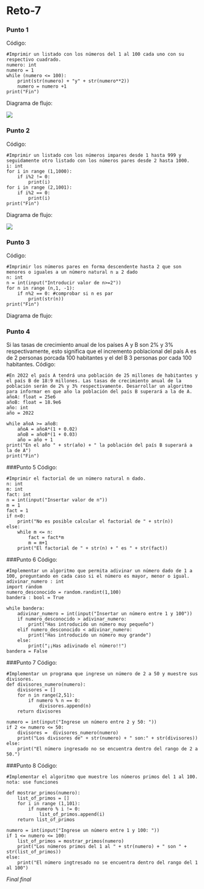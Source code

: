 # Reto-7
### Punto 1 
Código:
```
#Imprimir un listado con los números del 1 al 100 cada uno con su respectivo cuadrado.
numero: int 
numero = 1
while (numero <= 100):
    print(str(numero) + "y" + str(numero**2)) 
    numero = numero +1
print("Fin")
```
Diagrama de flujo:

[![](https://mermaid.ink/img/pako:eNpNkL1Ow0AMx1_FurGkUsuYAUSaVjDQgTKRdLByLj1xH8F3B6qSvBgrL8alaSU82f7__NmJxkkSuTho990ckQO8lrWFZA-VjYbY5aBs2MN8fgdF9YhaI8OkzGa3-4ktzvKq2_7-jAKQB0PWMXxGguVicT9M3Grk-p3qoaxeqKWgGFpkvDSEm-V5UPGf3roe1tWTaVmZhGvn4Qu14zRD0rXwBD56aCJKRun8Za11qt9UG2WnWGQiwQaVTAd3Y6oW4UiGapEnVyJ_1KK2Q-IwBrc72UbkgSNlIrYSA5UK3xmNyA-ofcqSVMHx8_TB8yMz0aJ9c-7KDH8DJHKj?type=png)](https://mermaid.live/edit#pako:eNpNkL1Ow0AMx1_FurGkUsuYAUSaVjDQgTKRdLByLj1xH8F3B6qSvBgrL8alaSU82f7__NmJxkkSuTho990ckQO8lrWFZA-VjYbY5aBs2MN8fgdF9YhaI8OkzGa3-4ktzvKq2_7-jAKQB0PWMXxGguVicT9M3Grk-p3qoaxeqKWgGFpkvDSEm-V5UPGf3roe1tWTaVmZhGvn4Qu14zRD0rXwBD56aCJKRun8Za11qt9UG2WnWGQiwQaVTAd3Y6oW4UiGapEnVyJ_1KK2Q-IwBrc72UbkgSNlIrYSA5UK3xmNyA-ofcqSVMHx8_TB8yMz0aJ9c-7KDH8DJHKj)

### Punto 2
Código:
```
#Imprimir un listado con los números impares desde 1 hasta 999 y seguidamente otro listado con los números pares desde 2 hasta 1000.
i: int
for i in range (1,1000):
    if i%2 != 0:
        print(i)
for i in range (2,1001):
    if i%2 == 0:
        print(i)
print("Fin")
```
Diagrama de flujo:

[![](https://mermaid.ink/img/pako:eNptkcFqhDAQhl9lyLUu6B6FtnR117awpbA9VT0MJrsOVSMxUkR9qj5CX6yJVthScxom3z_5yPQsk1wwn50L-ZnlqDS8hUkF5jzE5FOlU9hs7nbxKyqEDDkCgai0EuBBB57ruumM7ywHQX_8_uJtIYELQ3awBdEAp0abUVMzE0rej3MmsJnhRAOE8VNZKypJAaXXly9ygH2co4lBbR0IboFuvEkrmMm9rQ8rittZ0fudeLBctGpIlxYLwD920WL3-F8uWuSe19zsM8xhpVAlEje_29tUwnQuSpEw35Qc1UfCkmo0HLZanroqY75WrXBYW3PUIiS8KCyZf8aiMV3BSUt1nNc1bc1hNVbvUi7M-AN8aI--?type=png)](https://mermaid.live/edit#pako:eNptkcFqhDAQhl9lyLUu6B6FtnR117awpbA9VT0MJrsOVSMxUkR9qj5CX6yJVthScxom3z_5yPQsk1wwn50L-ZnlqDS8hUkF5jzE5FOlU9hs7nbxKyqEDDkCgai0EuBBB57ruumM7ywHQX_8_uJtIYELQ3awBdEAp0abUVMzE0rej3MmsJnhRAOE8VNZKypJAaXXly9ygH2co4lBbR0IboFuvEkrmMm9rQ8rittZ0fudeLBctGpIlxYLwD920WL3-F8uWuSe19zsM8xhpVAlEje_29tUwnQuSpEw35Qc1UfCkmo0HLZanroqY75WrXBYW3PUIiS8KCyZf8aiMV3BSUt1nNc1bc1hNVbvUi7M-AN8aI--)

### Punto 3
Código:
```
#Imprimir los números pares en forma descendente hasta 2 que son menores o iguales a un número natural n ≥ 2 dado
n: int
n = int(input("Introducir valor de n>=2"))
for n in range (n,1, -1):
    if n%2 == 0: #comprobar si n es par
        print(str(n))
print("Fin")
```
Diagrama de flujo:

### Punto 4
Si las tasas de crecimiento anual de los países A y B son 2% y 3% respectivamente, esto significa que el incremento poblacional del país A es de 2 personas porcada 100 habitantes y el del B 3 personas por cada 100 habitantes. 
Código:
```
#En 2022 el país A tendrá una población de 25 millones de habitantes y el país B de 18:9 millones. Las tasas de crecimiento anual de la población serán de 2% y 3% respectivamente. Desarrollar un algoritmo para informar en que año la población del país B superará a la de A.
añoA: float = 25e6
añoB: float = 18.9e6
año: int
año = 2022

while añoA >= añoB:
    añoA = añoA*(1 + 0.02)
    añoB = añoB*(1 + 0.03)
    año = año + 1
print("En el año " + str(año) + " la población del país B superará a la de A")
print("Fin")
```

###Punto 5
Código:
```
#Imprimir el factorial de un número natural n dado.
n: int
m: int
fact: int
n = int(input("Insertar valor de n"))
m = 1
fact = 1
if n<0:
    print("No es posible calcular el factorial de " + str(n))
else:
    while m <= n:
        fact = fact*m
        m = m+1
    print("El factorial de " + str(n) + " es " + str(fact))
```

###Punto 6
Código:
```
#Implementar un algoritmo que permita adivinar un número dado de 1 a 100, preguntando en cada caso si el número es mayor, menor o igual.
adivinar_numero : int
import random
numero_desconocido = random.randint(1,100)
bandera : bool = True

while bandera:
    adivinar_numero = int(input("Insertar un número entre 1 y 100"))
    if numero_desconocido > adivinar_numero:
        print("Has introducido un número muy pequeño")
    elif numero_desconocido < adivinar_numero:
        print("Has introducido un número muy grande")
    else: 
        print("¡¡Has adivinado el número!!")
bandera = False 
```

###Punto 7
Código:
```
#Implementar un programa que ingrese un número de 2 a 50 y muestre sus divisores.
def divisores_numero(numero):
    divisores = []
    for n in range(2,51):
        if numero % n == 0:
            divisores.append(n)
    return divisores

numero = int(input("Ingrese un número entre 2 y 50: "))
if 2 <= numero <= 50:
    divisores =  divisores_numero(numero)
    print("Los divisores de" + str(numero) + " son:" + str(divisores))
else:
    print("El número ingresado no se encuentra dentro del rango de 2 a 50.")
```

###Punto 8
Código:
```
#Implementar el algoritmo que muestre los números primos del 1 al 100. nota: use funciones

def mostrar_primos(numero):
    list_of_primos = []
    for i in range (1,101):
        if numero % i != 0:
            list_of_primos.append(i)        
    return list_of_primos

numero = int(input("Ingrese un número entre 1 y 100: "))
if 1 <= numero <= 100:
    list_of_primos = mostrar_primos(numero)
    print("Los números primos del 1 al " + str(numero) + " son " + str(list_of_primos))
else:
    print("El número ingtresado no se encuentra dentro del rango del 1 al 100")
```
_Final final_
